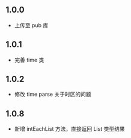 ## 1.0.0

- 上传至 pub 库

## 1.0.1

- 完善 time 类

## 1.0.2

- 修改 time parse 关于时区的问题

## 1.0.8

- 新增 intEachList 方法，直接返回 List 类型结果